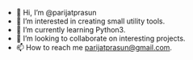 - 👋 Hi, I’m @parijatprasun
- 👀 I’m interested in creating small utility tools.
- 🌱 I’m currently learning Python3.
- 💞️ I’m looking to collaborate on interesting projects.
- 📫 How to reach me parijatprasun@gmail.com.

<!---
parijatprasun/parijatprasun is a ✨ special ✨ repository because its `README.md` (this file) appears on your GitHub profile.
You can click the Preview link to take a look at your changes.
--->
